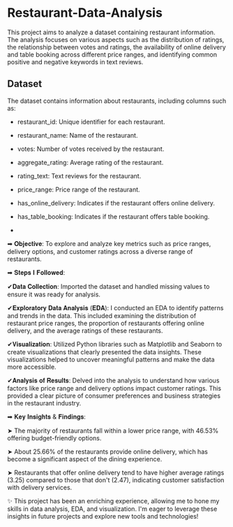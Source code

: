 # Restaurant-Data-Analysis
This project aims to analyze a dataset containing restaurant information. The analysis focuses on various aspects such as the distribution of ratings, the relationship between votes and ratings, the availability of online delivery and table booking across different price ranges, and identifying common positive and negative keywords in text reviews.

## Dataset

The dataset contains information about restaurants, including columns such as:
- restaurant_id: Unique identifier for each restaurant.
- restaurant_name: Name of the restaurant.
- votes: Number of votes received by the restaurant.
- aggregate_rating: Average rating of the restaurant.
- rating_text: Text reviews for the restaurant.
- price_range: Price range of the restaurant.
- has_online_delivery: Indicates if the restaurant offers online delivery.
- has_table_booking: Indicates if the restaurant offers table booking.

- 
➡ 𝐎𝐛𝐣𝐞𝐜𝐭𝐢𝐯𝐞: To explore and analyze key metrics such as price ranges, delivery options, and customer ratings across a diverse range of restaurants.

➡ 𝐒𝐭𝐞𝐩𝐬 𝐈 𝐅𝐨𝐥𝐥𝐨𝐰𝐞𝐝:

✔𝐃𝐚𝐭𝐚 𝐂𝐨𝐥𝐥𝐞𝐜𝐭𝐢𝐨𝐧: Imported the dataset and handled missing values to ensure it was ready for analysis.

✔𝐄𝐱𝐩𝐥𝐨𝐫𝐚𝐭𝐨𝐫𝐲 𝐃𝐚𝐭𝐚 𝐀𝐧𝐚𝐥𝐲𝐬𝐢𝐬 (𝐄𝐃𝐀): I conducted an EDA to identify patterns and trends in the data. This included examining the distribution of restaurant price ranges, the proportion of restaurants offering online delivery, and the average ratings of these restaurants.

✔𝐕𝐢𝐬𝐮𝐚𝐥𝐢𝐳𝐚𝐭𝐢𝐨𝐧: Utilized Python libraries such as Matplotlib and Seaborn to create visualizations that clearly presented the data insights. These visualizations helped to uncover meaningful patterns and make the data more accessible.

✔𝐀𝐧𝐚𝐥𝐲𝐬𝐢𝐬 𝐨𝐟 𝐑𝐞𝐬𝐮𝐥𝐭𝐬: Delved into the analysis to understand how various factors like price range and delivery options impact customer ratings. This provided a clear picture of consumer preferences and business strategies in the restaurant industry.

➡ 𝐊𝐞𝐲 𝐈𝐧𝐬𝐢𝐠𝐡𝐭𝐬 & 𝐅𝐢𝐧𝐝𝐢𝐧𝐠𝐬:

➤ The majority of restaurants fall within a lower price range, with 46.53% offering budget-friendly options.

➤ About 25.66% of the restaurants provide online delivery, which has become a significant aspect of the dining experience.

➤ Restaurants that offer online delivery tend to have higher average ratings (3.25) compared to those that don't (2.47), indicating customer satisfaction with delivery services.

✨ This project has been an enriching experience, allowing me to hone my skills in data analysis, EDA, and visualization. I'm eager to leverage these insights in future projects and explore new tools and technologies!
